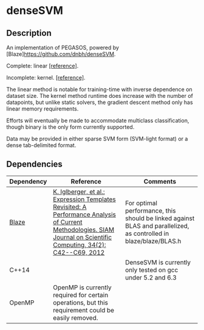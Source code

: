 # denseSVM

## Description
An implementation of PEGASOS, powered by [Blaze]https://github.com/dnbh/denseSVM.

Complete: linear [[reference]](http://ttic.uchicago.edu/~shai/papers/SSSICML08.pdf).

Incomplete: kernel. [[reference]](http://ttic.uchicago.edu/~nati/Publications/PegasosMPB.pdf).

The linear method is notable for training-time with inverse dependence on dataset size.
The kernel method runtime does increase with the number of datapoints, but unlike static solvers, the gradient descent method only has linear memory requirements.

Efforts will eventually be made to accommodate multiclass classification, though binary is the only form currently supported.

Data may be provided in either sparse SVM form (SVM-light format) or a dense tab-delimited format.

## Dependencies
|Dependency | Reference | Comments |
|-|-|-|
|[Blaze](https://bitbucket.org/blaze-lib)|[K. Iglberger, et al.: Expression Templates Revisited: A Performance Analysis of Current Methodologies. SIAM Journal on Scientific Computing, 34(2): C42--C69, 2012](http://epubs.siam.org/sisc/resource/1/sjoce3/v34/i2/pC42_s1)|For optimal performance, this should be linked against BLAS and parallelized, as controlled in blaze/blaze/BLAS.h|
|C++14||DenseSVM is currently only tested on gcc under 5.2 and 6.3|
|OpenMP|OpenMP is currently required for certain operations, but this requirement could be easily removed.|

